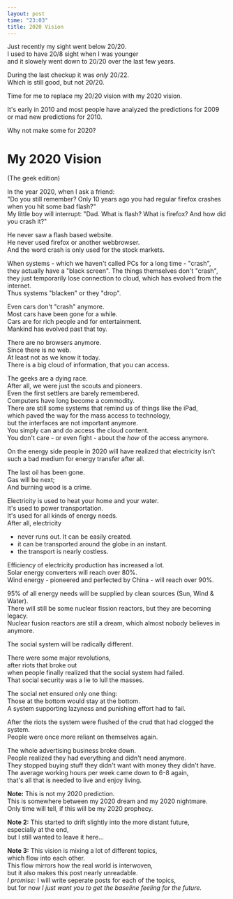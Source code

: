 ```yaml
---
layout: post
time: "23:03"
title: 2020 Vision
---
```

Just recently my sight went below 20/20.  
I used to have 20/8 sight when I was younger  
and it slowely went down to 20/20 over the last few years.

During the last checkup it was *only* 20/22.  
Which is still good, but not 20/20.

Time for me to replace my 20/20 vision with my 2020 vision.

It's early in 2010 and most people have analyzed the predictions for 2009  
or mad new predictions for 2010.

Why not make some for 2020?

# My 2020 Vision #
(The geek edition)

In the year 2020, when I ask a friend:  
"Do you still remember? Only 10 years ago you had regular firefox crashes when you hit some bad flash?"  
My little boy will interrupt:
"Dad. What is flash? What is firefox? And how did you crash it?"

He never saw a flash based website.  
He never used firefox or another webbrowser.    
And the word crash is only used for the stock markets.

When systems - which we haven't called PCs for a long time - "crash",  
they actually have a "black screen". The things themselves don't "crash",  
they just temporarily lose connection to cloud, which has evolved from the internet.  
Thus systems "blacken" or they "drop".

Even cars don't "crash" anymore.  
Most cars have been gone for a while.  
Cars are for rich people and for entertainment.  
Mankind has evolved past that toy.  

There are no browsers anymore.  
Since there is no web.  
At least not as we know it today.  
There is a big cloud of information, that you can access.

The geeks are a dying race.  
After all, we were just the scouts and pioneers.  
Even the first settlers are barely remembered.  
Computers have long become a commodity.  
There are still some systems that remind us of things like the iPad,  
which paved the way for the mass access to technology,  
but the interfaces are not important anymore.  
You simply can and do access the cloud content.  
You don't care - or even fight - about the *how* of the access anymore.

On the energy side people in 2020 will have realized that
electricity isn't such a bad medium for energy transfer after all.

The last oil has been gone.  
Gas will be next;  
And burning wood is a crime.  

Electricity is used to heat your home and your water.  
It's used to power transportation.  
It's used for all kinds of energy needs.  
After all, electricity
* never runs out. It can be easily created.
* it can be transported around the globe in an instant.
* the transport is nearly costless.

Efficiency of electricity production has increased a lot.  
Solar energy converters will reach over 80%.  
Wind energy - pioneered and perfected by China - will reach over 90%.

95% of all energy needs will be supplied by clean sources (Sun, Wind & Water).  
There will still be some nuclear fission reactors, but they are becoming legacy.  
Nuclear fusion reactors are still a dream, which almost nobody believes in anymore.  

The social system will be radically different.

There were some major revolutions,  
after riots that broke out  
when people finally realized that the social system had failed.  
That social security was a lie to lull the masses.

The social net ensured only one thing:  
Those at the bottom would stay at the bottom.  
A system supporting lazyness and punishing effort had to fail.

After the riots the system were flushed of the crud that had clogged the system.  
People were once more reliant on themselves again.  

The whole advertising business broke down.  
People realized they had everything and didn't need anymore.  
They stopped buying stuff they didn't want with money they didn't have.  
The average working hours per week came down to 6-8 again,  
that's all that is needed to live and enjoy living.


**Note:**
This is not my 2020 prediction.  
This is somewhere between my 2020 dream and my 2020 nightmare.  
Only time will tell, if this will be my 2020 prophecy.

**Note 2:**
This started to drift slightly into the more distant future,  
especially at the end,  
but I still wanted to leave it here...

**Note 3:**
This vision is mixing a lot of different topics,  
which flow into each other.  
This flow mirrors how the real world is interwoven,  
but it also makes this post nearly unreadable.  
*I promise:*
I will write seperate posts for each of the topics,  
but for now *I just want you to get the baseline feeling for the future.*


